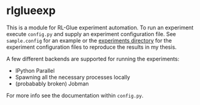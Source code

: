 # rlglueexp
This is a module for RL-Glue experiment automation. To run
an experiment execute `config.py` and supply an experiment
configuration file. See `sample.config` for an example or
the [experiments directory](../../experiments/README.md)
for the experiment configuration files to reproduce the
results in my thesis.

A few different backends are supported for running the
experiments:
* IPython Parallel
* Spawning all the necessary processes locally
* (probabably broken) Jobman

For more info see the documentation within `config.py`.


